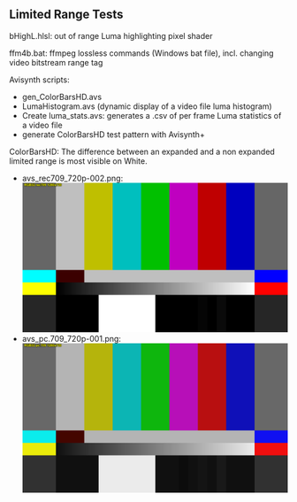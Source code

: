## Limited Range Tests

bHighL.hlsl: out of range Luma highlighting pixel shader

ffm4b.bat: ffmpeg lossless commands (Windows bat file), incl. changing video bitstream range tag

Avisynth scripts:
* gen_ColorBarsHD.avs 
* LumaHistogram.avs (dynamic display of a video file luma histogram) 
* Create luma_stats.avs: generates a .csv of per frame Luma statistics of a video file
* generate ColorBarsHD test pattern with Avisynth+

ColorBarsHD:
The difference between an expanded and a non expanded limited range is most visible on White.
* avs_rec709_720p-002.png:
![ColorBarsHD rec709](https://github.com/butterw/bShaders/blob/master/test_LimitedRange/avs_rec709_720p-002.png?raw=true)
* avs_pc.709_720p-001.png:
![ColorBarsHD pc.709](https://github.com/butterw/bShaders/blob/master/test_LimitedRange/avs_pc.709_720p-001.png?raw=true)
